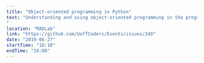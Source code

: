 ```yaml
---
title: "Object-oriented programming in Python"
text: "Understanding and using object-oriented programming in the programming language Python with a beginner-friendly participatory live-coding.
"
location: "MADLab"
link: "https://github.com/UofTCoders/Events/issues/240"
date: "2019-06-27"
startTime: "18:10"
endTime: "19:00"
---
```

